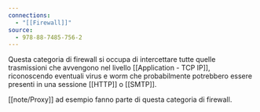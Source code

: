 ```yaml
---
connections:
  - "[[Firewall]]"
source:
  - 978-88-7485-756-2
---
```

Questa categoria di firewall si occupa di intercettare tutte quelle trasmissioni che avvengono nel livello [[Application - TCP IP]],  riconoscendo eventuali virus e worm che probabilmente potrebbero essere presenti in una sessione [[HTTP]] o [[SMTP]].

[[note/Proxy]] ad esempio fanno parte di questa categoria di firewall.
